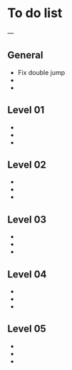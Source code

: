 # To do list

—

## General
- Fix double jump
-
-

## Level 01
-
-
-

## Level 02
-
-
-

## Level 03
-
-
-

## Level 04
-
-
-

## Level 05
-
-
-